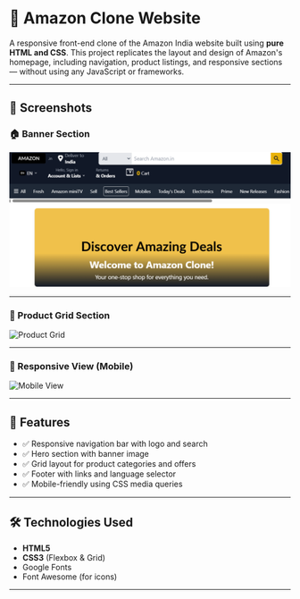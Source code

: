 # 🛒 Amazon Clone Website

A responsive front-end clone of the Amazon India website built using **pure HTML and CSS**. This project replicates the layout and design of Amazon's homepage, including navigation, product listings, and responsive sections — without using any JavaScript or frameworks.

---

## 📸 Screenshots

### 🏠 Banner Section

<img src="assets./Screenshot 2025-07-26 000540.png" width=600>

---

### 🧾 Product Grid Section

![Product Grid](./images/product-grid.png)

---

### 📱 Responsive View (Mobile)

![Mobile View](./images/mobile-view.png)

---

## 🧩 Features

- ✅ Responsive navigation bar with logo and search
- ✅ Hero section with banner image
- ✅ Grid layout for product categories and offers
- ✅ Footer with links and language selector
- ✅ Mobile-friendly using CSS media queries

---

## 🛠️ Technologies Used

- **HTML5**
- **CSS3** (Flexbox & Grid)
- Google Fonts
- Font Awesome (for icons)

---
